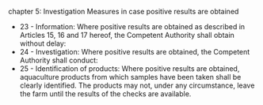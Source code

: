 chapter 5: Investigation Measures in case positive results are obtained

<ul>
			<li>23 - Information: Where positive results are obtained as described in Articles 15, 16 and 17 hereof, the Competent Authority shall obtain without delay:<ul>
			</ul></li>			<li>24 - Investigation: Where positive results are obtained, the Competent Authority shall conduct:<ul>
			</ul></li>			<li>25 - Identification of products: Where positive results are obtained, aquaculture products from which samples have been taken shall be clearly identified. The products may not, under any circumstance, leave the farm until the results of the checks are available.<ul>
			</ul></li></ul>